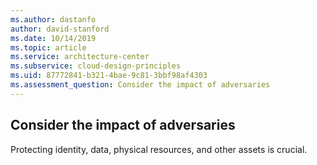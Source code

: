 ```yaml
---
ms.author: dastanfo
author: david-stanford
ms.date: 10/14/2019
ms.topic: article
ms.service: architecture-center
ms.subservice: cloud-design-principles
ms.uid: 87772841-b321-4bae-9c81-3bbf98af4303
ms.assessment_question: Consider the impact of adversaries
---
```

## Consider the impact of adversaries

Protecting identity, data, physical resources, and other assets is crucial.
